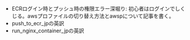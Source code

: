 - ECRログイン時とプッシュ時の権限エラー深堀り: 初心者はログインでしくじる。awsプロファイルの切り替え方法とawspについて記事を書く。
- push_to_ecr_jpの英訳
- run_nginx_container_jpの英訳